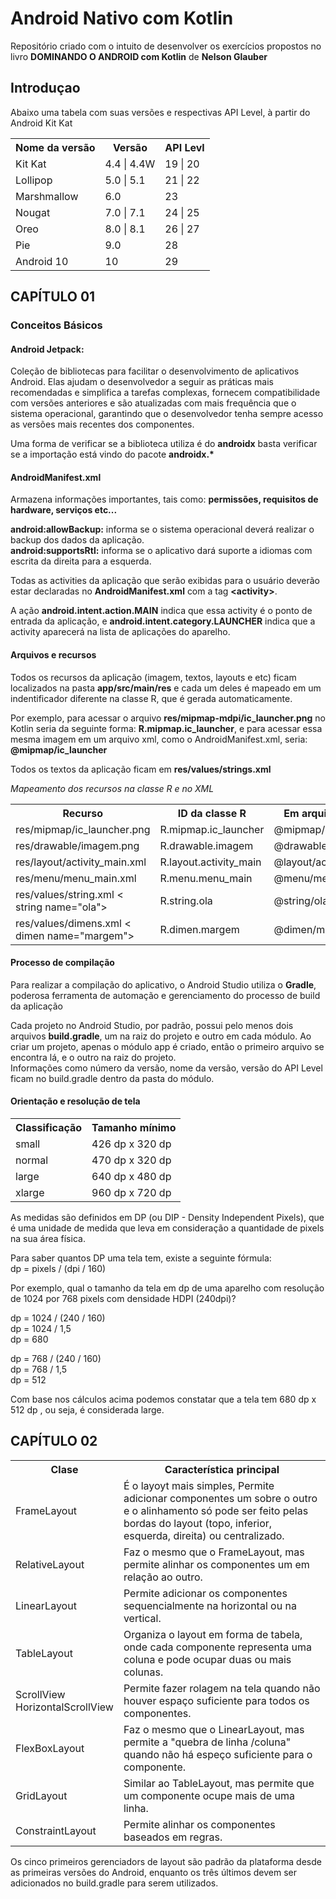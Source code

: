 # Android Nativo com Kotlin

<p>Repositório criado com o intuito de desenvolver os exercícios propostos no livro <strong>DOMINANDO O ANDROID com Kotlin</strong> de <strong>Nelson Glauber</strong> </p>

## Introduçao

<p>Abaixo uma tabela com suas versões e respectivas API Level, à partir do Android Kit Kat</p>
<table>
  <tr>
    <th>Nome da versão</th>
    <th>Versão</th>
    <th>API Levl</th>
  </tr>
  <tr>
    <td>Kit Kat</td>
    <td>4.4 | 4.4W</td>
    <td>19 | 20</td>
  </tr>
  <tr>
    <td>Lollipop</td>
    <td>5.0 | 5.1</td>
    <td>21 | 22</td>
  </tr>
  <tr>
    <td>Marshmallow</td>
    <td>6.0</td>
    <td>23</td>
  </tr>
  <tr>
    <td>Nougat</td>
    <td>7.0 | 7.1</td>
    <td>24 | 25</td>
  </tr>
  <tr>
    <td>Oreo</td>
    <td>8.0 | 8.1</td>
    <td>26 | 27</td>
  </tr>
  <tr>
    <td>Pie</td>
    <td>9.0</td>
    <td>28</td>
  </tr>
  <tr>
    <td>Android 10</td>
    <td>10</td>
    <td>29</td>
  </tr>
</table>

## CAPÍTULO 01

### Conceitos Básicos

#### Android Jetpack:

<p>Coleção de bibliotecas para facilitar o desenvolvimento de aplicativos Android. Elas ajudam o desenvolvedor a seguir as práticas mais recomendadas e simplifica a tarefas complexas, fornecem compatibilidade com versões anteriores e são atualizadas com mais frequência que o sistema operacional, garantindo que o desenvolvedor tenha sempre acesso as versões mais recentes dos componentes.</p>
<p>Uma forma de verificar se a biblioteca utiliza é do <strong>androidx</strong> basta verificar se a importação está vindo do pacote <strong>androidx.*</strong> </p>

#### AndroidManifest.xml

<p>
Armazena informações importantes, tais como: <strong>permissões, requisitos de hardware, serviços  etc...</strong>
</p>
<p>
<strong>android:allowBackup:</strong> informa se o sistema operacional deverá realizar o backup dos dados da aplicação.</br>
<strong>android:supportsRtl:</strong> informa se o aplicativo dará suporte a idiomas com escrita da direita para a esquerda.</br>

Todas as activities da aplicação que serão exibidas para o usuário deverão estar declaradas no **AndroidManifest.xml** com a tag **\<activity>**. </br>

A ação <strong>android.intent.action.MAIN</strong> indica que essa activity é o ponto de entrada da aplicação, e **android.intent.category.LAUNCHER** indica que a activity aparecerá na lista de aplicações do aparelho.

</p>

#### Arquivos e recursos

<p>
Todos os recursos da aplicação (imagem, textos, layouts e etc) ficam localizados na pasta <strong>app/src/main/res</strong> e cada um deles é mapeado em um indentificador diferente na classe R, que é gerada automaticamente. </br>

Por exemplo, para acessar o arquivo <strong>res/mipmap-mdpi/ic_launcher.png</strong> no Kotlin seria da seguinte forma: <strong>R.mipmap.ic_launcher</strong>, e para acessar essa mesma imagem em um arquivo xml, como o AndroidManifest.xml, seria: <strong>@mipmap/ic_launcher</strong>

</p>

<p>
Todos os textos da aplicação ficam em <strong>res/values/strings.xml</strong>

_Mapeamento dos recursos na classe R e no XML_

<table>
  <tr>
    <th>Recurso</th>
    <th>ID da classe R</th>
    <th>Em arquivos XML</th>
  </tr>
  <tr>
    <td>res/mipmap/ic_launcher.png</td>
    <td>R.mipmap.ic_launcher</td>
    <td>@mipmap/ic_launcher</td>
  </tr>
  <tr>
    <td>res/drawable/imagem.png</td>
    <td>R.drawable.imagem</td>
    <td>@drawable/imagem</td>
  </tr>
  <tr>
    <td>res/layout/activity_main.xml</td>
    <td>R.layout.activity_main</td>
    <td>@layout/activity_main</td>
  </tr>
  <tr>
    <td>res/menu/menu_main.xml</td>
    <td>R.menu.menu_main</td>
    <td>@menu/menu_main</td>
  </tr>
  <tr>
    <td>res/values/string.xml < string name="ola"> </td>
    <td>R.string.ola</td>
    <td>@string/ola</td>
  </tr>
  <tr>
    <td>res/values/dimens.xml < dimen name="margem"></td>
    <td>R.dimen.margem</td>
    <td>@dimen/margem</td>
  </tr>
</table>
</p>

#### Processo de compilação

<p>
  Para realizar a compilação do aplicativo, o Android Studio utiliza o <strong>Gradle</strong>, poderosa ferramenta de automação e gerenciamento do processo de build da aplicação
</p>

<p>
  Cada projeto no Android Studio, por padrão, possui pelo menos dois arquivos <strong>build.gradle</strong>, um na raiz do projeto e outro em cada módulo. Ao criar um projeto, apenas o módulo app é criado, então o primeiro arquivo se encontra lá, e o outro na raiz do projeto. </br>
  Informações como número da versão, nome da versão, versão do API Level ficam no build.gradle dentro da pasta do módulo.
</p>

#### Orientação e resolução de tela

<table>
  <tr>
    <th><strong>Classificação</strong></th>
    <th><strong>Tamanho mínimo</strong></th>
  </tr>
  <tr>
    <td>small</td>
    <td>426 dp x 320 dp</td>
  </tr>
  <tr>
    <td>normal</td>
    <td>470 dp x 320 dp</td>
  </tr>
  <tr>
    <td>large</td>
    <td>640 dp x 480 dp</td>
  </tr>
  <tr>
    <td>xlarge</td>
    <td>960 dp x 720 dp</td>
  </tr>
</table>

<p>
  As medidas são definidos em DP 
  (ou DIP - Density Independent Pixels), que é uma unidade de medida que 
  leva em consideração a quantidade de pixels na sua área física. </br>

Para saber quantos DP uma tela tem, existe a seguinte fórmula: </br>
dp = pixels / (dpi / 160) </br>

Por exemplo, qual o tamanho da tela em dp de uma aparelho com resolução
de 1024 por 768 pixels com densidade HDPI (240dpi)? </br>

dp = 1024 / (240 / 160) </br>
dp = 1024 / 1,5 </br>
dp = 680 </br>

dp = 768 / (240 / 160) </br>
dp = 768 / 1,5 </br>
dp = 512 </br>

Com base nos cálculos acima podemos constatar que a tela tem 680 dp x 512 dp
, ou seja, é considerada large.

</p>

## CAPÍTULO 02

<table>
  <tr>
    <th><strong>Clase</strong></th>
    <th><strong>Característica principal</strong></th>
  </tr>
  <tr>
    <td>FrameLayout</td>
    <td>É o layoyt mais simples, Permite adicionar componentes um
    sobre o outro e o alinhamento só pode ser feito pelas bordas do layout
    (topo, inferior, esquerda, direita) ou centralizado.</td>
  </tr>
  <tr>
    <td>RelativeLayout</td>
    <td>Faz o mesmo que o FrameLayout, mas permite alinhar os componentes
    um em relação ao outro.</td>
  </tr>
  <tr>
    <td>LinearLayout</td>
    <td>Permite adicionar os componentes sequencialmente na horizontal
    ou na vertical.</td>
  </tr>
  <tr>
    <td>TableLayout</td>
    <td>Organiza o layout em forma de tabela, onde cada componente
    representa uma coluna e pode ocupar duas ou mais colunas.</td>
  </tr>
  <tr>
    <td>ScrollView </br> HorizontalScrollView</td>
    <td>Permite fazer rolagem na tela quando não houver espaço
    suficiente para todos os componentes.</td>
  </tr>
  <tr>
    <td>FlexBoxLayout</td>
    <td>Faz o mesmo que o LinearLayout, mas permite a "quebra de linha
    /coluna" quando não há espeço suficiente para o componente.</td>
  </tr>
  <tr>
    <td>GridLayout</td>
    <td>Similar ao TableLayout, mas permite que um componente ocupe mais
    de uma linha.</td>
  </tr>
  <tr>
    <td>ConstraintLayout</td>
    <td>Permite alinhar os componentes baseados em regras.</td>
  </tr>
</table>

<p>
  Os cinco primeiros gerenciadors de layout são padrão da plataforma desde
  as primeiras versões do Android, enquanto os três últimos devem ser
  adicionados no </strong>build.gradle</strong> para serem utilizados.
</p>
